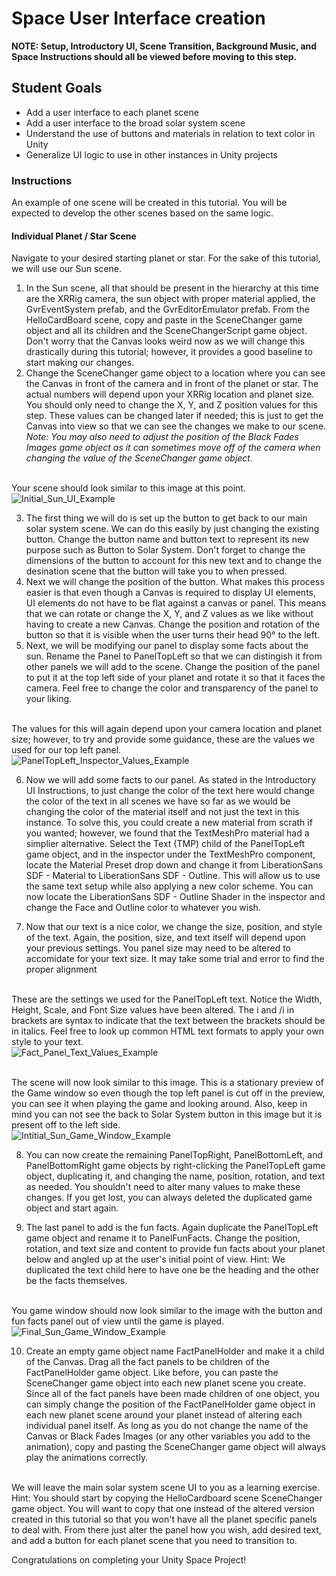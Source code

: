  # Space User Interface creation
<b>NOTE: Setup, Introductory UI, Scene Transition, Background Music, and Space Instructions should all be viewed before moving to this step. </b>

## Student Goals ##
- Add a user interface to each planet scene
- Add a user interface to the broad solar system scene
- Understand the use of buttons and materials in relation to text color in Unity
- Generalize UI logic to use in other instances in Unity projects

### Instructions ###
An example of one scene will be created in this tutorial. You will be expected to develop the other scenes based on the same logic.
#### Individual Planet / Star Scene ####
Navigate to your desired starting planet or star. For the sake of this tutorial, we will use our Sun scene.
1. In the Sun scene, all that should be present in the hierarchy at this time are the XRRig camera, the sun object with proper material applied, 
the GvrEventSystem prefab, and the GvrEditorEmulator prefab. From the HelloCardBoard scene, copy and paste in the SceneChanger game object and all its children 
and the SceneChangerScript game object. Don't worry that the Canvas looks weird now as we will change this drastically during this tutorial; however, 
it provides a good baseline to start making our changes.
2. Change the SceneChanger game object to a location where you can see the Canvas in front of the camera and in front of the planet or star. The actual numbers will depend upon your XRRig location and planet size. You should only need to change the X, Y, and Z position values for this step. These values can be changed later if needed; this is just to get the Canvas into view so that we can see the changes we make to our scene. <i>Note: You may also need to adjust the position of the Black Fades Images game object as it can sometimes move off of the camera when changing the value of the SceneChanger game object.</i>

</br> Your scene should look similar to this image at this point. </br>
![Initial_Sun_UI_Example](Screenshots/Initial_Sun_UI_Example.png "Initial Sun UI Example")

3. The first thing we will do is set up the button to get back to our main solar system scene. We can do this easily by just changing the existing button. Change the button name and button text to represent its new purpose such as Button to Solar System. Don't forget to change the dimensions of the button to account for this new text and to change the desination scene that the button will take you to when pressed.
4. Next we will change the position of the button. What makes this process easier is that even though a Canvas is required to display UI elements, UI elements do not have to be flat against a canvas or panel. This means that we can rotate or change the X, Y, and Z values as we like without having to create a new Canvas. Change the position and rotation of the button so that it is visible when the user turns their head 90&deg; to the left.
5. Next, we will be modifying our panel to display some facts about the sun. Rename the Panel to PanelTopLeft so that we can distingish it from other panels we will add to the scene. Change the position of the panel to put it at the top left side of your planet and rotate it so that it faces the camera. Feel free to change the color and transparency of the panel to your liking. 

</br> The values for this will again depend upon your camera location and planet size; however, to try and provide some guidance, these are the values we used for our top left panel. </br>
![PanelTopLeft_Inspector_Values_Example](Screenshots/PanelTopLeft_Inspector_Values_Example.png "PanelTopLeft Inspector Values Example")

6. Now we will add some facts to our panel. As stated in the Introductory UI Instructions, to just change the color of the text here would change the color of the text in all scenes we have so far as we would be changing the color of the material itself and not just the text in this instance. To solve this, you could create a new material from scrath if you wanted; however, we found that the TextMeshPro material had a simplier alternative. Select the Text (TMP) child of the PanelTopLeft game object, and in the inspector under the TextMeshPro component, locate the Material Preset drop down and change it from LiberationSans SDF - Material to LiberationSans SDF - Outline. This will allow us to use the same text setup while also applying a new color scheme. You can now locate the LiberationSans SDF - Outline Shader in the inspector and change the Face and Outline color to whatever you wish.

7. Now that our text is a nice color, we change the size, position, and style of the text. Again, the position, size, and text itself will depend upon your previous settings. You panel size may need to be altered to accomidate for your text size. It may take some trial and error to find the proper alignment

</br> These are the settings we used for the PanelTopLeft text. Notice the Width, Height, Scale, and Font Size values have been altered. The i and /i in brackets are syntax to indicate that the text between the brackets should be in italics. Feel free to look up common HTML text formats to apply your own style to your text. </br>
![Fact_Panel_Text_Values_Example](Screenshots/Fact_Panel_Text_Values_Example.png "Fact Panel Text Values Example")

</br> The scene will now look similar to this image. This is a stationary preview of the Game window so even though the top left panel is cut off in the preview, you can see it when playing the game and looking around. Also, keep in mind you can not see the back to Solar System button in this image but it is present off to the left side. </br>
![Intitial_Sun_Game_Window_Example](Screenshots/Intitial_Sun_Game_Window_Example.png "Intitial Sun Game Window Example")

8. You can now create the remaining PanelTopRight, PanelBottomLeft, and PanelBottomRight game objects by right-clicking the PanelTopLeft game object, duplicating it, and changing the name, position, rotation, and text as needed. You shouldn't need to alter many values to make these changes. If you get lost, you can always deleted the duplicated game object and start again.

9. The last panel to add is the fun facts. Again duplicate the PanelTopLeft game object and rename it to PanelFunFacts. Change the position, rotation, and text size and content to provide fun facts about your planet below and angled up at the user's initial point of view. Hint: We duplicated the text child here to have one be the heading and the other be the facts themselves.

</br> You game window should now look similar to the image with the button and fun facts panel out of view until the game is played. </br>
![Final_Sun_Game_Window_Example](Screenshots/Final_Sun_Game_Window_Example.png "Final Sun Game Window Example")

10. Create an empty game object name FactPanelHolder and make it a child of the Canvas. Drag all the fact panels to be children of the FactPanelHolder game object. Like before, you can paste the SceneChanger game object into each new planet scene you create. Since all of the fact panels have been made children of one object, you can simply change the position of the FactPanelHolder game object in each new planet scene around your planet instead of altering each individual panel itself. As long as you do not change the name of the Canvas or Black Fades Images (or any other variables you add to the animation), copy and pasting the SceneChanger game object will always play the animations correctly.

</br> We will leave the main solar system scene UI to you as a learning exercise. Hint: You should start by copying the HelloCardboard scene SceneChanger game object. You will want to copy that one instead of the altered version created in this tutorial so that you won't have all the planet specific panels to deal with. From there just alter the panel how you wish, add desired text, and add a button for each planet scene that you need to transition to.

Congratulations on completing your Unity Space Project!
